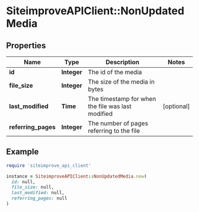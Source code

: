 # SiteimproveAPIClient::NonUpdatedMedia

## Properties

| Name | Type | Description | Notes |
| ---- | ---- | ----------- | ----- |
| **id** | **Integer** | The id of the media |  |
| **file_size** | **Integer** | The size of the media in bytes |  |
| **last_modified** | **Time** | The timestamp for when the file was last modified | [optional] |
| **referring_pages** | **Integer** | The number of pages referring to the file |  |

## Example

```ruby
require 'siteimprove_api_client'

instance = SiteimproveAPIClient::NonUpdatedMedia.new(
  id: null,
  file_size: null,
  last_modified: null,
  referring_pages: null
)
```

